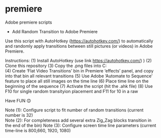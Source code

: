 # premiere
Adobe premiere scripts

* Add Random Transition to Adobe Premiere

Use this script with AutoHotkey (https://autohotkey.com/) to automatically and randomly apply transitions between still pictures (or videos) in Adobe Premiere.

Instructions:
(1)	Install AutoHotkey  (use link https://autohotkey.com/) )
(2)	Clone this repository
(3)	Copy the .png files into  C:\
(4)	Create ‘Flat Video Transitions’ bin in Premiere ‘effects’ panel, and copy into that bin all relevant transitions
(5)	Use Adobe ‘Automate to Sequence’ feature to place all still images on the time line
(6)	Place time line on the beginning of the sequence 
(7)	Activate the script (hit the .ahk file)
(8)	Use F10 for single random transityion placement and F11 for 10 in a raw 

Have FUN 😊



Note (1): Configure script to fit number of random transitions (current number is 32)  
Note (2): For completeness add several extra Zig_Zag blocks transition in the end of the bin)
Note (3): Configure screen time line parameters (current time-line is 800,660, 1920, 1080)
